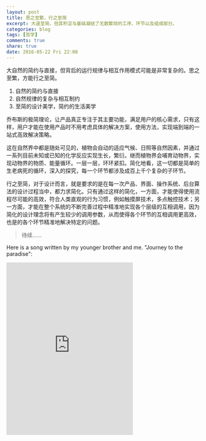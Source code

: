 ```yaml
---
layout: post
title: 思之至繁，行之至简
excerpt: 大道至简，但其积淀与基础凝结了无数繁琐的工序、环节以及组成部分。
categories: blog
tags: [哲学]
comments: true
share: true
date: 2016-05-22 Fri 22:08
---
```


大自然的简约与直接，但背后的运行规律与相互作用模式可能是非常复杂的。思之至繁，方能行之至简。

1. 自然的简约与直接
2. 自然规律的复杂与相互制约
3. 至简的设计美学，简约的生活美学

乔布斯的极简理论，让产品真正专注于其主要功能，满足用户的核心需求，只有这样，用户才能在使用产品时不用考虑具体的解决方案，使用方法，实现端到端的一站式高效解决策略。

这在自然界中都是随处可见的，植物会自动的适应气候、日照等自然因素，并通过一系列目前未知或已知的化学反应实现生长，繁衍。继而植物界会哺育动物界，实现动物界的物质、能量循环。一层一层，环环紧扣。简化地看，这一切都是简单的生老病死的循环，深入的探究，每一个环节都涉及成百上千个复杂的子环节。

行之至简，对于设计而言，就是要求的是在每一次产品、界面、操作系统、后台算法的设计过程当中，都力求简化。只有通过这样的简化，一方面，才能使得使用流程尽可能的高效，符合人类直观的行为习惯，例如触摸屏技术，多点触控技术；另一方面，才能在整个系统的不断完善过程中精准地实现各个层级的互相调用，因为简化的设计理念将有产生较少的调用参数，从而使得各个环节的互相调用更高效，也是的各个环节精准地解决特定的问题。

> 待续……

Here is a song written by my younger brother and me. "Journey to the paradise":

<iframe frameborder="no" border="0" marginwidth="0" marginheight="0" width=330 height=450 src="http://music.163.com/outchain/player?type=1&id=34761604&auto=1&height=430"></iframe>
